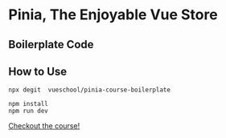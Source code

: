 # Pinia, The Enjoyable Vue Store

## Boilerplate Code

## How to Use

```
npx degit  vueschool/pinia-course-boilerplate
```

```
npm install
npm run dev
```

[Checkout the course!](https://vueschool.io/courses/pinia-the-enjoyable-vue-store)
